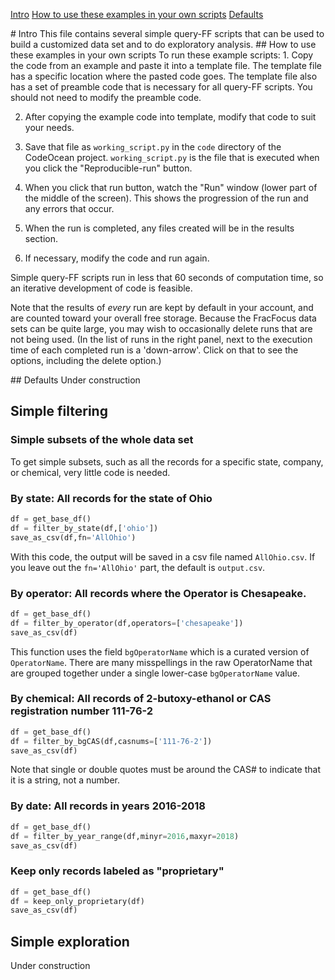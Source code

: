 [Intro](#Intro)
[How to use these examples in your own scripts](#HowToUse)
[Defaults](#Defaults)

<a name="Intro"/>
# Intro
This file contains several simple query-FF scripts that can be used to build
a customized data set and to do exploratory analysis. 

<a name="HowToUse"/>
## How to use these examples in your own scripts
To run these example scripts:
1. Copy the code from an example and paste it
into a template file.  The template file has a specific location where the 
pasted code goes.  The template file also has a set of preamble code that is 
necessary for all query-FF scripts.  You should not need to modify the preamble code.

2. After copying the example code into template, modify that code to suit your needs.

3. Save that file as `working_script.py` in the `code` directory of the CodeOcean
project.  `working_script.py` is the file that is executed when you click the 
"Reproducible-run" button.

4. When you click that run button, watch the "Run" window (lower part of the middle of the
screen). This shows the progression of the run and any errors that occur.

5. When the run is completed, any files created will be in the results section.

6. If necessary, modify the code and run again.  

Simple query-FF scripts run in less that 60 seconds of computation time, so an iterative
development of code is feasible.  

Note that the results of *every* run are kept by default in your account, and are counted
toward your overall free storage.  Because the FracFocus data sets can be quite
large, you may wish to occasionally delete runs that are not being used. (In the
list of runs in the right panel, next to the execution time of each completed run
is a 'down-arrow'.  Click on that to see the options, including the delete option.)

<a name="Defaults"/>
## Defaults
Under construction



## Simple filtering
### Simple subsets of the whole data set
To get simple subsets, such as all the records for a specific state, company,
or chemical, very little code is needed.
### By state: All records for the state of Ohio
```python
df = get_base_df()
df = filter_by_state(df,['ohio'])  
save_as_csv(df,fn='AllOhio')
```
With this code, the output will be saved in a csv file named `AllOhio.csv`.  If
you leave out the `fn='AllOhio'` part, the default is `output.csv`.

### By operator: All records where the Operator is Chesapeake.
```python
df = get_base_df()
df = filter_by_operator(df,operators=['chesapeake'])  
save_as_csv(df)
```
This function uses the field `bgOperatorName` which is a curated version of
`OperatorName`.  There are many misspellings in the raw OperatorName that are
grouped together under a single lower-case `bgOperatorName` value.

### By chemical: All records of 2-butoxy-ethanol or CAS registration number 111-76-2 
```python
df = get_base_df()
df = filter_by_bgCAS(df,casnums=['111-76-2'])  
save_as_csv(df)
```
Note that single or double quotes must be around the CAS# to indicate that it
is a string, not a number.

### By date: All records in years 2016-2018
```python
df = get_base_df()
df = filter_by_year_range(df,minyr=2016,maxyr=2018)  
save_as_csv(df)
```

### Keep only records labeled as "proprietary"
```python
df = get_base_df()
df = keep_only_proprietary(df)  
save_as_csv(df)
```


## Simple exploration
Under construction

